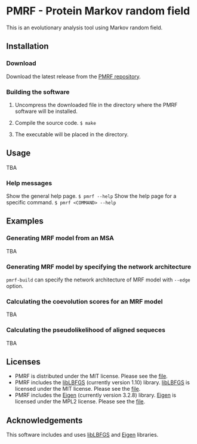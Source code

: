 # PMRF - Protein Markov random field
This is an evolutionary analysis tool using Markov random field.


## Installation

### Download
Download the latest release from the [PMRF repository].

### Building the software
1. Uncompress the downloaded file in the directory where the PMRF software will be installed.

2. Compile the source code.
  ``
  $ make
  ``
3. The executable will be placed in the directory.


## Usage
TBA

### Help messages
Show the general help page.
  ``
  $ pmrf --help
  ``
Show the help page for a specific command.
  ``
  $ pmrf <COMMAND> --help
  ``


## Examples

### Generating MRF model from an MSA
TBA

### Generating MRF model by specifying the network architecture
`pmrf-build` can specify the network architecture of MRF model with `--edge` option.

### Calculating the coevolution scores for an MRF model
TBA

### Calculating the pseudolikelihood of aligned sequeces
TBA


## Licenses

- PMRF is distributed under the MIT license. Please see the [file](LICENSE).
- PMRF includes the [libLBFGS] (currently version 1.10) library. [libLBFGS] is licensed under the MIT license. Please see the [file](thirdparty/lbfgs/lbfgs.h).
- PMRF includes the [Eigen] (currently version 3.2.8) library. [Eigen] is licensed under the MPL2 license. Please see the [file](thirdparty/eigen3/COPYING.README).


## Acknowledgements
This software includes and uses [libLBFGS] and [Eigen] libraries.


[PMRF repository]: https://github.com/jeongchans/pmrf/releases
[Eigen]: http://eigen.tuxfamily.org/
[libLBFGS]: http://www.chokkan.org/software/liblbfgs/
